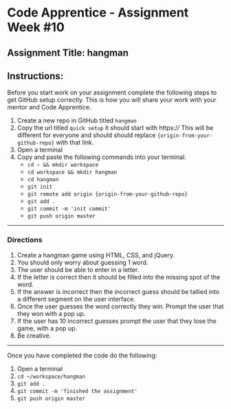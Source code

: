 # Code Apprentice - Assignment Week #10

## Assignment Title: hangman

## Instructions:

Before you start work on your assignment complete the following steps to get GitHub setup correctly. This is how you will share your work with your mentor and Code Apprentice.

1. Create a new repo in GitHub titled `hangman`
2. Copy the url titled `quick setup` it should start with https:// This will be different for everyone and should should replace `{origin-from-your-github-repo}` with that link.
3. Open a terminal
4. Copy and paste the following commands into your terminal.
	- `cd ~ && mkdir workspace`
	- `cd workspace && mkdir hangman`
	- `cd hangman`
	- `git init`
	- `git remote add origin {origin-from-your-github-repo}`
	- `git add .`
	- `git commit -m 'init commit'`
	- `git push origin master`

---

### Directions

1. Create a hangman game using HTML, CSS, and jQuery.
2. You should only worry about guessing 1 word.
3. The user should be able to enter in a letter.
4. If the letter is correct then it should be filled into the missing spot of the word.
5. If the answer is incorrect then the incorrect guess should be tallied into a different segment on the user interface.
6. Once the user guesses the word correctly they win. Prompt the user that they won with a pop up.
7. If the user has 10 incorrect guesses prompt the user that they lose the game, with a pop up.
8. Be creative.

---

Once you have completed the code do the following:

1. Open a terminal
2. `cd ~/workspace/hangman`
3. `git add .`
4. `git commit -m 'finished the assignment'`
5. `git push origin master`
